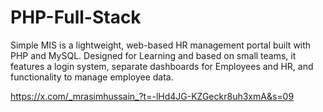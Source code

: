 # PHP-Full-Stack
Simple MIS is a lightweight, web-based HR management portal built with PHP and MySQL. Designed for Learning and based on small teams, it features a login system, separate dashboards for Employees and HR, and functionality to manage employee data.




https://x.com/_mrasimhussain_?t=-lHd4JG-KZGeckr8uh3xmA&s=09